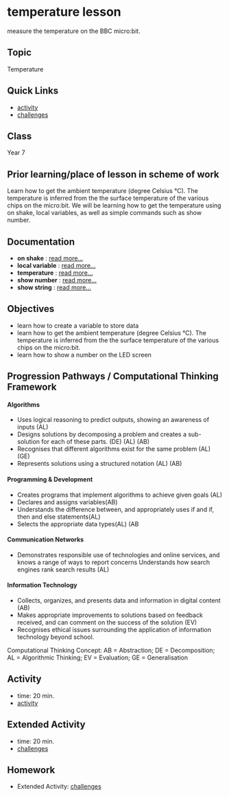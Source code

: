 # temperature lesson

measure the temperature on the BBC micro:bit.

## Topic

Temperature

## Quick Links

* [activity](/microbit/lessons/temperature/activity)
* [challenges](/microbit/lessons/temperature/challenges)

## Class

Year 7

## Prior learning/place of lesson in scheme of work

Learn how to get the ambient temperature (degree Celsius °C). The temperature is inferred from the the surface temperature of the various chips on the micro:bit. We will be learning how to get the temperature using on shake, local variables, as well as simple commands such as show number.

## Documentation

* **on shake** : [read more...](/microbit/reference/input/on-gesture)
* **local variable** : [read more...](/microbit/reference/variables/var)
* **temperature** : [read more...](/microbit/reference/input/temperature)
* **show number** : [read more...](/microbit/reference/basic/show-number)
* **show string** : [read more...](/microbit/reference/basic/show-string)

## Objectives

* learn how to create a variable to store data
* learn how to get the ambient temperature (degree Celsius °C). The temperature is inferred from the the surface temperature of the various chips on the micro:bit.
* learn how to show a number on the LED screen

## Progression Pathways / Computational Thinking Framework

#### Algorithms

*  Uses logical reasoning to predict  outputs, showing an awareness of inputs (AL)
*  Designs solutions  by decomposing a problem and creates a sub-solution for each of these parts. (DE) (AL) (AB)
* Recognises that different algorithms exist for the same problem (AL) (GE)
* Represents solutions using a structured notation (AL) (AB)

#### Programming & Development

* Creates programs that implement algorithms to achieve given goals (AL)
*  Declares and assigns variables(AB)
* Understands the difference between, and appropriately uses if and if, then and else statements(AL)
* Selects the appropriate data types(AL) (AB

#### Communication Networks

* Demonstrates responsible use of technologies and online services, and knows a range of ways to report concerns Understands how search engines rank search results (AL)

#### Information Technology

* Collects, organizes, and presents data and information in digital content (AB)
* Makes appropriate improvements to solutions based on feedback received, and can comment on the success of the solution (EV)
* Recognises ethical issues surrounding the application of information technology beyond school.

Computational Thinking Concept: AB = Abstraction; DE = Decomposition; AL = Algorithmic Thinking; EV = Evaluation; GE = Generalisation

## Activity

* time: 20 min.
* [activity](/microbit/lessons/temperature/activity)

## Extended Activity

* time: 20 min.
* [challenges](/microbit/lessons/temperature/challenges)

## Homework

* Extended Activity: [challenges](/microbit/lessons/temperature/challenges)

